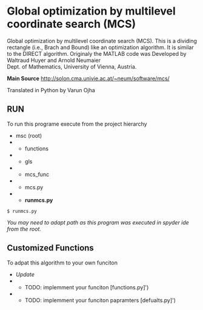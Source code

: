 # Global optimization by multilevel coordinate search (MCS)

Global optimization by multilevel coordinate search (MCS). This is a dividing rectangle (i.e., Brach and Bound) like an optimization algorithm. It is similar to the DIRECT algorithm. Originaly the MATLAB code was Developed by Waltraud Huyer and Arnold Neumaier </br>
Dept. of Mathematics, University of Vienna, Austria.                   

**Main Source**
http://solon.cma.univie.ac.at/~neum/software/mcs/                                                 


Translated in Python by Varun Ojha 

## RUN
To run this programe execute from the project hierarchy

- msc (root)
- - functions
- - gls
- - mcs_func
- - mcs.py
- - **runmcs.py**

```python:
$ runmcs.py
```

_You may need to adapt path as this program was executed in spyder ide from the root._

## Customized Functions
To adpat this algorithm to your own funciton 

- _Update_</br>
- - TODO: implemment your funciton [functions.py]')
- - TODO: implemment your funciton papramters [defualts.py]') 
